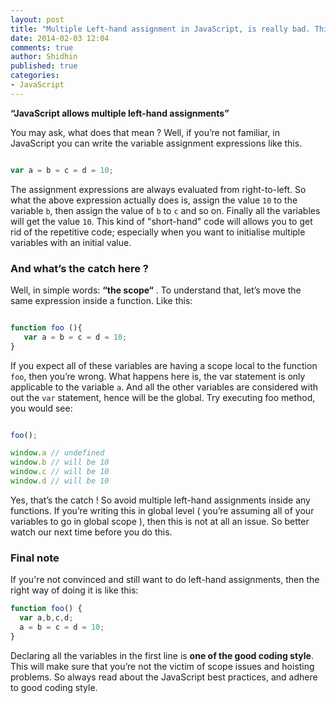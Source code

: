 ```yaml
---
layout: post
title: "Multiple Left-hand assignment in JavaScript, is really bad. Think once before you do it."
date: 2014-02-03 12:04
comments: true
author: Shidhin
published: true
categories: 
- JavaScript
---
```


**“JavaScript allows multiple left-hand assignments”**

You may ask, what does that mean ? Well, if you’re not familiar, in JavaScript you can write the variable assignment expressions like this.

```javascript

var a = b = c = d = 10;

```

The assignment expressions are always evaluated from right-to-left. So what the above expression actually does is, assign the value `10` to the variable `b`, then assign the value of `b` to `c` and so on. <!--more-->Finally all the variables will get the value `10`. This kind of "short-hand" code will allows you to get rid of the repetitive code; especially when you want to initialise multiple variables with an initial value.

### And what’s the catch here ?

Well, in simple words: **“the scope“**  . To understand that, let’s move the same expression inside a function. Like this:

```javascript

function foo (){
   var a = b = c = d = 10;
}

```

If you expect all of these variables are having a scope local to the function `foo`, then you’re wrong. What happens here is, the var statement is only applicable to the variable `a`. And all the other variables are considered with out the `var` statement, hence will be the global. Try executing foo method, you would see:

```javascript

foo();

window.a // undefined
window.b // will be 10
window.c // will be 10
window.d // will be 10 

```

Yes, that’s the catch ! So avoid multiple left-hand assignments inside any functions. If you’re writing this in global level ( you’re assuming all of your variables to go in global scope ), then this is not at all an issue. So better watch our next time before you do this.

### Final note

If  you're not convinced and still want to do left-hand assignments, then the right way of doing it is like this:

```javascript
function foo() {
  var a,b,c,d;
  a = b = c = d = 10;
}
```

Declaring all the variables in the first line is **one of the good coding style**. This will make sure that you’re not the victim of scope issues and hoisting problems.  So always read about the JavaScript best practices, and adhere to good coding style. 


